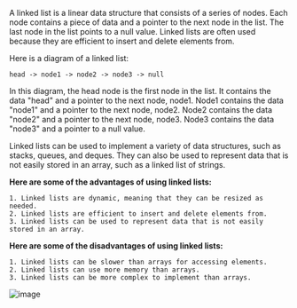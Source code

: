A linked list is a linear data structure that consists of a series of nodes. Each node contains a piece of data and a pointer to the next node in the list. The last node in the list points to a null value. Linked lists are often used because they are efficient to insert and delete elements from.

Here is a diagram of a linked list:
    
    head -> node1 -> node2 -> node3 -> null

In this diagram, the head node is the first node in the list. It contains the data "head" and a pointer to the next node, node1. Node1 contains the data "node1" and a pointer to the next node, node2. Node2 contains the data "node2" and a pointer to the next node, node3. Node3 contains the data "node3" and a pointer to a null value.

Linked lists can be used to implement a variety of data structures, such as stacks, queues, and deques. They can also be used to represent data that is not easily stored in an array, such as a linked list of strings.

**Here are some of the advantages of using linked lists:**

    1. Linked lists are dynamic, meaning that they can be resized as needed.
    2. Linked lists are efficient to insert and delete elements from.
    3. Linked lists can be used to represent data that is not easily stored in an array.

**Here are some of the disadvantages of using linked lists:**

    1. Linked lists can be slower than arrays for accessing elements.
    2. Linked lists can use more memory than arrays.
    3. Linked lists can be more complex to implement than arrays.

![image](https://github.com/govindraj-7c/Java-DSA/assets/126868326/d6703eb0-11ef-4400-bd28-4335b7743f59)
